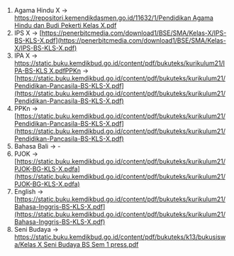 1. Agama Hindu X → [https://repositori.kemendikdasmen.go.id/11632/1/Pendidikan Agama Hindu dan Budi Pekerti Kelas X.pdf](https://repositori.kemendikdasmen.go.id/11632/1/Pendidikan%20Agama%20Hindu%20dan%20Budi%20Pekerti%20Kelas%20X.pdf)
2. IPS X → [https://penerbitcmedia.com/download1/BSE/SMA/Kelas-X/IPS-BS-KLS-X.pdf](https://penerbitcmedia.com/download1/BSE/SMA/Kelas-X/IPS-BS-KLS-X.pdf)
3. IPA X → [https://static.buku.kemdikbud.go.id/content/pdf/bukuteks/kurikulum21/IPA-BS-KLS X.pdfPPKn](https://static.buku.kemdikbud.go.id/content/pdf/bukuteks/kurikulum21/IPA-BS-KLS%20X.pdfPPKn) → [https://static.buku.kemdikbud.go.id/content/pdf/bukuteks/kurikulum21/Pendidikan-Pancasila-BS-KLS-X.pdf](https://static.buku.kemdikbud.go.id/content/pdf/bukuteks/kurikulum21/Pendidikan-Pancasila-BS-KLS-X.pdf)
4. PPKn → [https://static.buku.kemdikbud.go.id/content/pdf/bukuteks/kurikulum21/Pendidikan-Pancasila-BS-KLS-X.pdf](https://static.buku.kemdikbud.go.id/content/pdf/bukuteks/kurikulum21/Pendidikan-Pancasila-BS-KLS-X.pdf)
5. Bahasa Bali → -
6. PJOK → [https://static.buku.kemdikbud.go.id/content/pdf/bukuteks/kurikulum21/PJOK-BG-KLS-X.pdfa](https://static.buku.kemdikbud.go.id/content/pdf/bukuteks/kurikulum21/PJOK-BG-KLS-X.pdfa)
7. English → [https://static.buku.kemdikbud.go.id/content/pdf/bukuteks/kurikulum21/Bahasa-Inggris-BS-KLS-X.pdf](https://static.buku.kemdikbud.go.id/content/pdf/bukuteks/kurikulum21/Bahasa-Inggris-BS-KLS-X.pdf)
8. Seni Budaya → [https://static.buku.kemdikbud.go.id/content/pdf/bukuteks/k13/bukusiswa/Kelas X Seni Budaya BS Sem 1 press.pdf](https://static.buku.kemdikbud.go.id/content/pdf/bukuteks/k13/bukusiswa/Kelas%20X%20Seni%20Budaya%20BS%20Sem%201%20press.pdf)